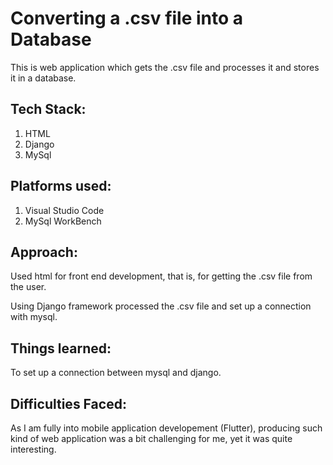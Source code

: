 # Converting a .csv file into a Database

This is web application which gets the .csv file and processes it and stores it in a database.

## Tech Stack:

1. HTML
2. Django
3. MySql

## Platforms used:

1. Visual Studio Code
2. MySql WorkBench

## Approach:

Used html for front end development, that is, for getting the .csv file from the user.

Using Django framework processed the .csv file and set up a connection with mysql.

## Things learned:

To set up a connection between mysql and django.

## Difficulties Faced:

As I am fully into mobile application developement (Flutter), producing such kind of web application was a bit challenging for me, yet it was quite interesting.
